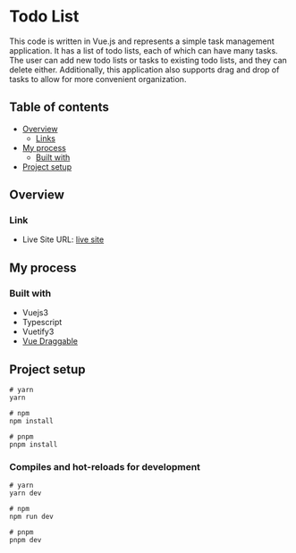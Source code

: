 # Todo List

This code is written in Vue.js and represents a simple task management application. It has a list of todo lists, each of which can have many tasks. The user can add new todo lists or tasks to existing todo lists, and they can delete either. Additionally, this application also supports drag and drop of tasks to allow for more convenient organization.

## Table of contents

- [Overview](#overview)
  - [Links](#links)
- [My process](#my-process)
  - [Built with](#built-with)
- [Project setup](#project-setup)

## Overview

### Link

- Live Site URL: [live site](https://todolist-vuejs-typescript.netlify.app/)

## My process

### Built with

- Vuejs3
- Typescript
- Vuetify3
- [Vue Draggable](https://github.com/SortableJS/vue.draggable.next)

## Project setup

```
# yarn
yarn

# npm
npm install

# pnpm
pnpm install
```

### Compiles and hot-reloads for development

```
# yarn
yarn dev

# npm
npm run dev

# pnpm
pnpm dev

```
